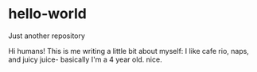 # hello-world
Just another repository

Hi humans! This is me writing a little bit about myself: I like cafe rio, naps, and juicy juice- basically I'm a 4 year old. nice.
